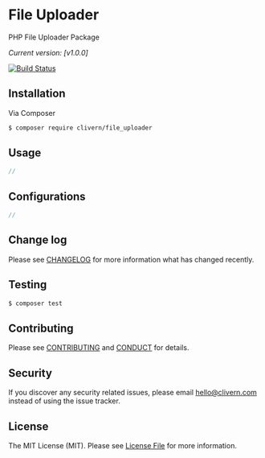 # File Uploader

PHP File Uploader Package

*Current version: [v1.0.0]*

[![Build Status](https://travis-ci.org/Clivern/file_uploader.svg?branch=master)](https://travis-ci.org/Clivern/file_uploader)


## Installation

Via Composer

``` bash
$ composer require clivern/file_uploader
```

## Usage

``` php
//
```

## Configurations

```php
//
```

## Change log

Please see [CHANGELOG](CHANGELOG.md) for more information what has changed recently.

## Testing

``` bash
$ composer test
```

## Contributing

Please see [CONTRIBUTING](CONTRIBUTING.md) and [CONDUCT](CONDUCT.md) for details.

## Security

If you discover any security related issues, please email hello@clivern.com instead of using the issue tracker.

## License

The MIT License (MIT). Please see [License File](LICENSE.md) for more information.